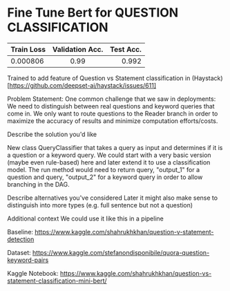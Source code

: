 # Fine Tune Bert for QUESTION CLASSIFICATION 

| Train Loss    | Validation Acc.| Test Acc.|
| ------------- |:-------------: | -----:   |
| 0.000806      | 0.99  | 0.992    |

Trained to add feature of Question vs Statement classification in (Haystack)[https://github.com/deepset-ai/haystack/issues/611]

Problem Statement:
One common challenge that we saw in deployments: We need to distinguish between real questions and keyword queries that come in. We only want to route questions to the Reader branch in order to maximize the accuracy of results and minimize computation efforts/costs.

Describe the solution you'd like

New class QueryClassifier that takes a query as input and determines if it is a question or a keyword query.
We could start with a very basic version (maybe even rule-based) here and later extend it to use a classification model.
The run method would need to return query, "output_1" for a question and query, "output_2" for a keyword query in order to allow branching in the DAG.

Describe alternatives you've considered
Later it might also make sense to distinguish into more types (e.g. full sentence but not a question)

Additional context
We could use it like this in a pipeline

Baseline:
https://www.kaggle.com/shahrukhkhan/question-v-statement-detection

Dataset:
https://www.kaggle.com/stefanondisponibile/quora-question-keyword-pairs

Kaggle Notebook:
https://www.kaggle.com/shahrukhkhan/question-vs-statement-classification-mini-bert/
